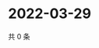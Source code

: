# 2022-03-29

共 0 条

<!-- BEGIN WEIBO -->
<!-- 最后更新时间 Tue Mar 29 2022 06:15:37 GMT+0800 (China Standard Time) -->

<!-- END WEIBO -->
